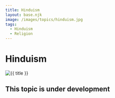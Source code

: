 ```yaml
---
title: Hinduism
layout: base.njk
image: /images/topics/hinduism.jpg
tags:
  - Hinduism
  - Religion
---
```


# Hinduism

<img src="{{ image }}" alt="{{ title }}" class="topic-page-image">

## This topic is under development
